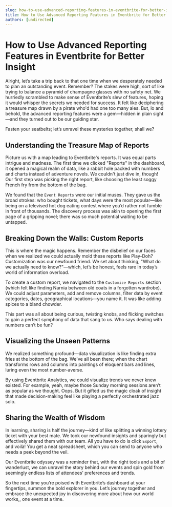 ```yaml
---
slug: how-to-use-advanced-reporting-features-in-eventbrite-for-better-insight
title: How to Use Advanced Reporting Features in Eventbrite for Better Insight
authors: [undirected]
---
```


# How to Use Advanced Reporting Features in Eventbrite for Better Insight

Alright, let’s take a trip back to that one time when we desperately needed to plan an outstanding event. Remember? The stakes were high, sort of like trying to balance a pyramid of champagne glasses with no safety net. We hurriedly scrambled to make sense of Eventbrite’s slew of features, hoping it would whisper the secrets we needed for success. It felt like deciphering a treasure map drawn by a pirate who'd had one too many ales. But, lo and behold, the advanced reporting features were a gem—hidden in plain sight—and they turned out to be our guiding star. 

Fasten your seatbelts; let’s unravel these mysteries together, shall we?

## Understanding the Treasure Map of Reports

Picture us with a map leading to Eventbrite's reports. It was equal parts intrigue and madness. The first time we clicked "Reports" in the dashboard, it opened a magical realm of data, like a rabbit hole packed with numbers and charts instead of adventure novels. We couldn't just dive in, though! Our first step was picking the right report, like choosing the least soggy French fry from the bottom of the bag.

We found that the `Event Reports` were our initial muses. They gave us the broad strokes: who bought tickets, what days were the most popular—like being on a televised hot dog eating contest where you’d rather not fumble in front of thousands. The discovery process was akin to opening the first page of a gripping novel; there was so much potential waiting to be untapped. 

## Breaking Down the Walls: Custom Reports

This is where the magic happens. Remember the disbelief on our faces when we realized we could actually mold these reports like Play-Doh? Customization was our newfound friend. We set about thinking, "What do we actually need to know?"—which, let’s be honest, feels rare in today’s world of information overload.

To create a custom report, we navigated to the `Customize Reports` section (which felt like finding Narnia between old coats in a forgotten wardrobe). We could adjust parameters, add and remove columns, filter data by event categories, dates, geographical locations—you name it. It was like adding spices to a bland chowder. 

This part was all about being curious, twisting knobs, and flicking switches to gain a perfect symphony of data that sang to us. Who says dealing with numbers can’t be fun?

## Visualizing the Unseen Patterns

We realized something profound—data visualization is like finding extra fries at the bottom of the bag. We've all been there; when the chart transforms rows and columns into paintings of eloquent bars and lines, luring even the most number-averse. 

By using Eventbrite Analytics, we could visualize trends we never knew existed. For example, yeah, maybe those Sunday morning sessions aren’t as popular as we thought. Oops. But it gifted us the magic cloak of insight that made decision-making feel like playing a perfectly orchestrated jazz solo.

## Sharing the Wealth of Wisdom

In learning, sharing is half the journey—kind of like splitting a winning lottery ticket with your best mate. We took our newfound insights and sparingly but effectively shared them with our team. All you have to do is click `Export`, and voilà! You get a neat spreadsheet, which you can send to anyone who needs a peek beyond the veil.

Our Eventbrite odyssey was a reminder that, with the right tools and a bit of wanderlust, we can unravel the story behind our events and spin gold from seemingly endless lists of attendees’ preferences and trends.

So the next time you’re poised with Eventbrite’s dashboard at your fingertips, summon the bold explorer in you. Let’s journey together and embrace the unexpected joy in discovering more about how our world works,, one event at a time.